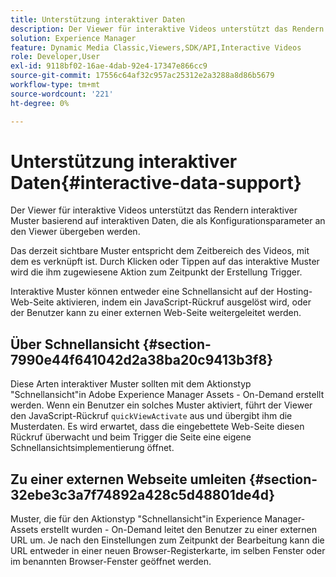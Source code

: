 ```yaml
---
title: Unterstützung interaktiver Daten
description: Der Viewer für interaktive Videos unterstützt das Rendern interaktiver Muster basierend auf interaktiven Daten, die als Konfigurationsparameter an den Viewer übergeben werden.
solution: Experience Manager
feature: Dynamic Media Classic,Viewers,SDK/API,Interactive Videos
role: Developer,User
exl-id: 9118bf02-16ae-4dab-92e4-17347e866cc9
source-git-commit: 17556c64af32c957ac25312e2a3288a8d86b5679
workflow-type: tm+mt
source-wordcount: '221'
ht-degree: 0%

---
```


# Unterstützung interaktiver Daten{#interactive-data-support}

Der Viewer für interaktive Videos unterstützt das Rendern interaktiver Muster basierend auf interaktiven Daten, die als Konfigurationsparameter an den Viewer übergeben werden.

Das derzeit sichtbare Muster entspricht dem Zeitbereich des Videos, mit dem es verknüpft ist. Durch Klicken oder Tippen auf das interaktive Muster wird die ihm zugewiesene Aktion zum Zeitpunkt der Erstellung Trigger.

Interaktive Muster können entweder eine Schnellansicht auf der Hosting-Web-Seite aktivieren, indem ein JavaScript-Rückruf ausgelöst wird, oder der Benutzer kann zu einer externen Web-Seite weitergeleitet werden.

## Über Schnellansicht {#section-7990e44f641042d2a38ba20c9413b3f8}

Diese Arten interaktiver Muster sollten mit dem Aktionstyp &quot;Schnellansicht&quot;in Adobe Experience Manager Assets - On-Demand erstellt werden. Wenn ein Benutzer ein solches Muster aktiviert, führt der Viewer den JavaScript-Rückruf `quickViewActivate` aus und übergibt ihm die Musterdaten. Es wird erwartet, dass die eingebettete Web-Seite diesen Rückruf überwacht und beim Trigger die Seite eine eigene Schnellansichtsimplementierung öffnet.

## Zu einer externen Webseite umleiten {#section-32ebe3c3a7f74892a428c5d48801de4d}

Muster, die für den Aktionstyp &quot;Schnellansicht&quot;in Experience Manager-Assets erstellt wurden - On-Demand leitet den Benutzer zu einer externen URL um. Je nach den Einstellungen zum Zeitpunkt der Bearbeitung kann die URL entweder in einer neuen Browser-Registerkarte, im selben Fenster oder im benannten Browser-Fenster geöffnet werden.
